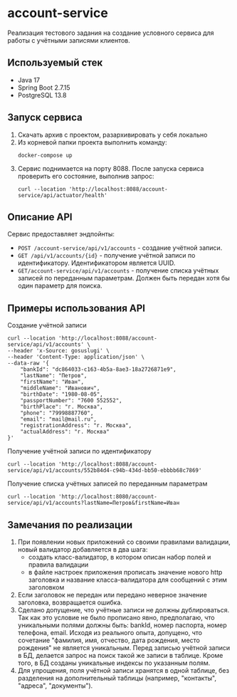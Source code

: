 # account-service
Реализация тестового задания на создание условного сервиса для работы с учётными записями клиентов.

## Используемый стек
- Java 17
- Spring Boot 2.7.15
- PostgreSQL 13.8

## Запуск сервиса
1. Скачать архив с проектом, разархивировать у себя локально
2. Из корневой папки проекта выполнить команду:
   ```
   docker-compose up
   ```
3. Сервис поднимается на порту 8088. После запуска сервиса проверить его состояние, выполнив запрос:
   ```
   curl --location 'http://localhost:8088/account-service/api/actuator/health'
   ```

## Описание API
Сервис предоставляет эндпойнты:
- ```POST /account-service/api/v1/accounts``` - создание учётной записи.
- ```GET /api/v1/accounts/{id}``` - получение учётной записи по идентификатору. Идентификатором является UUID.
- ```GET/account-service/api/v1/accounts``` - получение списка учётных записей по переданным параметрам. Должен быть передан хотя бы один параметр для поиска.

## Примеры использования API
Cоздание учётной записи
```
curl --location 'http://localhost:8088/account-service/api/v1/accounts' \
--header 'x-Source: gosuslugi' \
--header 'Content-Type: application/json' \
--data-raw '{
    "bankId": "dc864033-c163-4b5a-8ae3-18a2726871e9",
    "lastName": "Петров",
    "firstName": "Иван",
    "middleName": "Иванович",
    "birthDate": "1980-08-05",
    "passportNumber": "7600 552552",
    "birthPlace": "г. Москва",
    "phone": "79998887760",
    "email": "mail@mail.ru",
    "registrationAddress": "г. Москва",
    "actualAddress": "г. Москва"
}'
```
Получение учётной записи по идентификатору
```
curl --location 'http://localhost:8088/account-service/api/v1/accounts/552b84d4-c94b-434d-bb50-ebbbb68c7869'
```
Получение списка учётных записей по переданным параметрам
```
curl --location 'http://localhost:8080/account-service/api/v1/accounts?lastName=Петров&firstName=Иван
```
## Замечания по реализации
1. При появлении новых приложений со своими правилами валидации, новый валидатор добавляется в два шага:
   - создать класс-валидатор, в котором описан набор полей и правила валидации
   - в файле настроек приложения прописать значение нового http заголовка и название класса-валидатора для сообщений с этим заголовком
2. Если заголовок не передан или передано неверное значение заголовка, возвращается ошибка.
3. Сделано допущение, что учётные записи не должны дублироваться. Так как это условие не было прописано явно, предполагаю, что уникальными полями должны быть: bankId, номер паспорта, номер телефона, email. Исходя из реального опыта, допущено, что сочетание "фамилия, имя, отчество, дата рождения, место рождения" не является уникальным. Перед записью учётной записи в БД, делается запрос на поиск такой же записи в таблице. Кроме того, в БД созданы уникальные индексы по указанным полям.
5. Для упрощения, поля учётной записи хранятся в одной таблице, без разделения на дополнительный таблицы (например, "контакты", "адреса", "документы").
     
   
